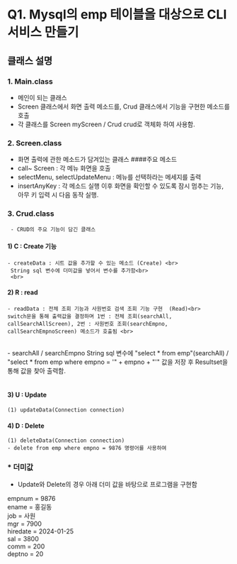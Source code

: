 # Q1. Mysql의 emp 테이블을 대상으로 CLI 서비스 만들기

## 클래스 설명

### 1. Main.class
 - 메인이 되는 클래스
 - Screen 클래스에서 화면 출력 메소드를, Crud 클래스에서 기능을 구현한 메소드를 호출
 - 각 클래스를 Screen myScreen / Crud crud로 객체화 하여 사용함.


### 2. Screen.class
 - 화면 출력에 관한 메소드가 담겨있는 클래스
####주요 메소드
 - call~ Screen : 각 메뉴 화면을 호출
 - selectMenu, selectUpdateMenu : 메뉴를 선택하라는 메세지를 출력
 - insertAnyKey : 각 메소드 실행 이후 화면을 확인할 수 있도록 잠시 멈추는 기능, 아무 키 입력 시 다음 동작 실행.



### 3. Crud.class
     - CRUD의 주요 기능이 담긴 클래스
#### 1) C : Create 기능
    - createData : 시트 값을 추가할 수 있는 메소드 (Create) <br>
     String sql 변수에 더미값을 넣어서 변수를 추가함<br>
     <br>
#### 2) R : read
    - readData : 전체 조회 기능과 사원번호 검색 조회 기능 구현  (Read)<br>
    switch문을 통해 출력값을 결정하며 1번 : 전체 조회(searchAll, callSearchAllScreen), 2번 : 사원번호 조회(searchEmpno, callSearchEmpnoScreen) 메소드가 호출됨 <br>
<br>
    - searchAll / searchEmpno
    String sql 변수에 "select * from emp"(searchAll) / "select * from emp where empno = '" + empno + "'" 값을 저장 후 Resultset을 통해 값을 찾아 출력함. <br>
<br>

#### 3) U : Update
    (1) updateData(Connection connection)

#### 4) D : Delete
    (1) deleteData(Connection connection)
	- delete from emp where empno = 9876 명령어를 사용하여


### * 더미값
 - Update와 Delete의 경우 아래 더미 값을 바탕으로 프로그램을 구현함

 empnum = 9876<br>
 ename = 홍길동<br>
 job = 사원 <br>
 mgr = 7900<br>
 hiredate = 2024-01-25<br>
 sal = 3800<br>
 comm = 200<br>
 deptno = 20<br>
